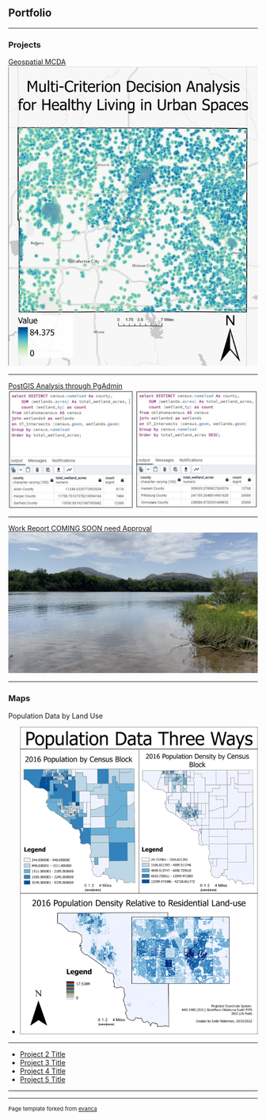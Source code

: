 ## Portfolio

---

### Projects

[Geospatial MCDA](https://storymaps.arcgis.com/stories/2eab443900e94a1f814f346d7934677d/)
<img src="images/Storymapcapture.JPG"/>

---
[PostGIS Analysis through PgAdmin](/pdf/FinalProjectReport.pdf)
<img src="images/FinalProjImage.JPG"/>

---
[Work Report COMING SOON need Approval](http://example.com/)
<img src="images/IMG_4573.jpeg"/>

---

### Maps

Population Data by Land Use
- <img src="images/populationData3wyas.jpg"/>

---
- [Project 2 Title](http://example.com/)
- [Project 3 Title](http://example.com/)
- [Project 4 Title](http://example.com/)
- [Project 5 Title](http://example.com/)

---




---
<p style="font-size:11px">Page template forked from <a href="https://github.com/evanca/quick-portfolio">evanca</a></p>
<!-- Remove above link if you don't want to attibute -->
